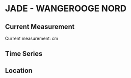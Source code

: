 # JADE - WANGEROOGE NORD

## Current Measurement

Current measurement: <Value topic="rivers/pegel-online/JADE/WANGEROOGE NORD/measurementValue"/> cm

## Time Series

<TimeSeries topic="rivers/pegel-online/JADE/WANGEROOGE NORD/measurementValue" period="week" />

## Location

<WorldMap>
  <Marker lat="53.80629856404804" lon="7.929200210236431" labelTopic="rivers/pegel-online/JADE/WANGEROOGE NORD" />
</WorldMap>
